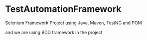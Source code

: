 # TestAutomationFramework
Selenium  Framework Project using Java, Maven, TestNG and POM

and we are using BDD framework in the project
